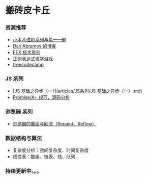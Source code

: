 # 搬砖皮卡丘

### 资源推荐

- [小木木进阶系列与每一一题](https://muyiy.cn/blog/)
- [Dan Abramov 的博客](https://overreacted.io)
- [FEX 技术周刊](http://fex.baidu.com/weekly/)
- [正则表达式填字游戏](https://regexcrossword.com)
- [freecodecamp](https://www.freecodecamp.org/news/)

### JS 系列

- [JS 基础之异步（一）](articles/JS系列/JS 基础之异步（一）.md)
- [Promise/A+ 规范，源码分析](https://github.com/zero7room/MyPromise)

### 浏览器 系列

- [浏览器的重绘与回流（Repaint、Reflow）](https://github.com/sisterAn/blog/issues/48)

### 数据结构与算法

- 复杂度分析：空间复杂度、时间复杂度
- 线性表：数组、链表、栈、队列


### 持续更新中。。。
